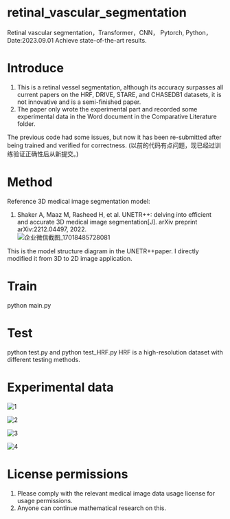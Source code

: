 # retinal_vascular_segmentation
Retinal vascular segmentation，Transformer，CNN， Pytorch,  Python， Date:2023.09.01  Achieve state-of-the-art results.

# Introduce 
1. This is a retinal vessel segmentation, although its accuracy surpasses all current papers on the HRF, DRIVE, STARE, and CHASEDB1 datasets, it is not innovative and is a semi-finished paper.
2. The paper only wrote the experimental part and recorded some experimental data in the Word document in the Comparative Literature folder.

  The previous code had some issues, but now it has been re-submitted after being trained and verified for correctness.
  (以前的代码有点问题，现已经过训练验证正确性后从新提交。)

# Method
Reference 3D medical image segmentation model:
1. Shaker A, Maaz M, Rasheed H, et al. UNETR++: delving into efficient and accurate 3D medical image segmentation[J]. arXiv preprint arXiv:2212.04497, 2022.   
![企业微信截图_17018485728081](https://github.com/huang229/retinal_vascular_segmentation/assets/29627190/09a2da2f-5509-45a3-bd11-9779dadfab64)

This is the model structure diagram in the UNETR++paper. I directly modified it from 3D to 2D image application.

# Train
python main.py 
# Test 
python test.py  and python test_HRF.py
HRF is a high-resolution dataset with different testing methods.

# Experimental data
![1](https://github.com/huang229/retinal_vascular_segmentation/assets/29627190/7964b7b2-76d6-4085-aa58-993e97ba9276)

![2](https://github.com/huang229/retinal_vascular_segmentation/assets/29627190/421d8ed1-df73-453a-8453-04237b1cefdd)

![3](https://github.com/huang229/retinal_vascular_segmentation/assets/29627190/788f2da8-11a8-4b73-9862-309baa79e828)

![4](https://github.com/huang229/retinal_vascular_segmentation/assets/29627190/8c3fe53f-4eab-42bb-aace-497e8d16d83c)


# License permissions
1. Please comply with the relevant medical image data usage license for usage permissions.
2. Anyone can continue mathematical research on this.
















